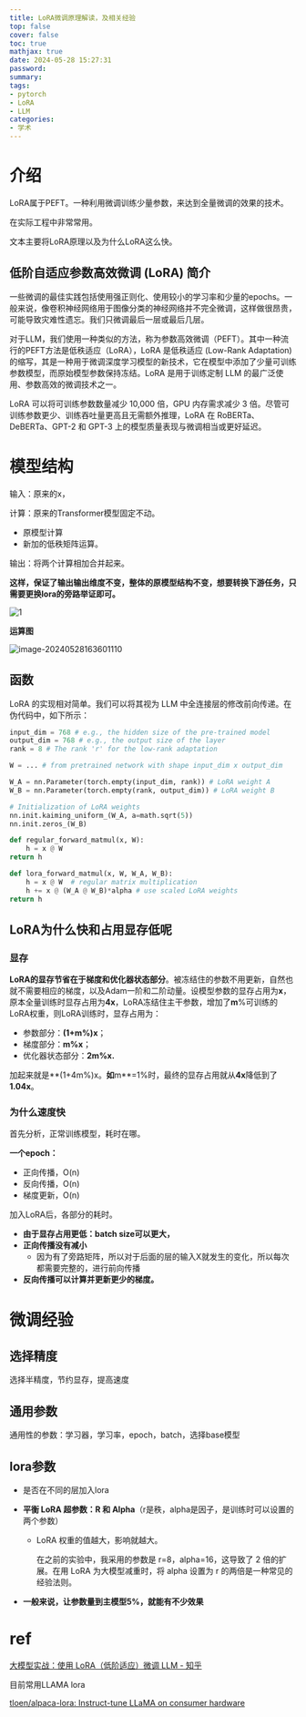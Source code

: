 ```yaml
---
title: LoRA微调原理解读，及相关经验
top: false
cover: false
toc: true
mathjax: true
date: 2024-05-28 15:27:31
password:
summary:
tags:
- pytorch
- LoRA
- LLM
categories:
- 学术
---
```



# 介绍

LoRA属于PEFT。一种利用微调训练少量参数，来达到全量微调的效果的技术。

在实际工程中非常常用。

文本主要将LoRA原理以及为什么LoRA这么快。



## **低阶自适应参数高效微调 (LoRA) 简介**

一些微调的最佳实践包括使用强正则化、使用较小的学习率和少量的epochs。一般来说，像卷积神经网络用于图像分类的神经网络并不完全微调，这样做很昂贵，可能导致灾难性遗忘。我们只微调最后一层或最后几层。

对于LLM，我们使用一种类似的方法，称为参数高效微调（PEFT）。其中一种流行的PEFT方法是低秩适应（LoRA），LoRA 是低秩适应 (Low-Rank Adaptation) 的缩写，其是一种用于微调深度学习模型的新技术，它在模型中添加了少量可训练参数模型，而原始模型参数保持冻结。LoRA 是用于训练定制 LLM 的最广泛使用、参数高效的微调技术之一。

LoRA 可以将可训练参数数量减少 10,000 倍，GPU 内存需求减少 3 倍。尽管可训练参数更少、训练吞吐量更高且无需额外推理，LoRA 在 RoBERTa、DeBERTa、GPT-2 和 GPT-3 上的模型质量表现与微调相当或更好延迟。



# 模型结构

输入：原来的x，

计算：原来的Transformer模型固定不动。

- 原模型计算
- 新加的低秩矩阵运算。

输出：将两个计算相加合并起来。



**这样，保证了输出输出维度不变，整体的原模型结构不变，想要转换下游任务，只需要更换lora的旁路举证即可。**

![1](https://cdn.jsdelivr.net/gh/kengerlwl/kengerlwl.github.io/image/2334a36e26dc4a650f990ba36b6135d4/9a44b99c0b54b9d84cab5cd93c5ecf1a.png)



**运算图**

![image-20240528163601110](https://cdn.jsdelivr.net/gh/kengerlwl/kengerlwl.github.io/image/2334a36e26dc4a650f990ba36b6135d4/3247ebac413cbc584577a25b76210f9f.png)



## 函数

LoRA 的实现相对简单。我们可以将其视为 LLM 中全连接层的修改前向传递。在伪代码中，如下所示：

```python
input_dim = 768 # e.g., the hidden size of the pre-trained model
output_dim = 768 # e.g., the output size of the layer
rank = 8 # The rank 'r' for the low-rank adaptation

W = ... # from pretrained network with shape input_dim x output_dim

W_A = nn.Parameter(torch.empty(input_dim, rank)) # LoRA weight A
W_B = nn.Parameter(torch.empty(rank, output_dim)) # LoRA weight B

# Initialization of LoRA weights
nn.init.kaiming_uniform_(W_A, a=math.sqrt(5))
nn.init.zeros_(W_B)

def regular_forward_matmul(x, W):
    h = x @ W
return h

def lora_forward_matmul(x, W, W_A, W_B):
    h = x @ W  # regular matrix multiplication
    h += x @ (W_A @ W_B)*alpha # use scaled LoRA weights
return h
```





## LoRA为什么快和占用显存低呢

### 显存

**LoRA的显存节省在于梯度和优化器状态部分**。被冻结住的参数不用更新，自然也就不需要相应的梯度，以及Adam一阶和二阶动量。设模型参数的显存占用为**x**，原本全量训练时显存占用为**4x**，LoRA冻结住主干参数，增加了**m**%可训练的LoRA权重，则LoRA训练时，显存占用为：

- 参数部分：**(1+m%)x**；
- 梯度部分：**m%x**；
- 优化器状态部分：**2m%x.**

加起来就是**(1+4m%)x。**如**m**=1%时，最终的显存占用就从**4x**降低到了**1.04x**。



### 为什么速度快

首先分析，正常训练模型，耗时在哪。

**一个epoch：**

- 正向传播，O(n)
- 反向传播，O(n)
- 梯度更新，O(n)

加入LoRA后，各部分的耗时。

- **由于显存占用更低：batch size可以更大，**
- **正向传播没有减小**
  - 因为有了旁路矩阵，所以对于后面的层的输入X就发生的变化，所以每次都需要完整的，进行前向传播
- **反向传播可以计算并更新更少的梯度。**





# 微调经验



## 选择精度

选择半精度，节约显存，提高速度

## 通用参数

通用性的参数：学习器，学习率，epoch，batch，选择base模型

## lora参数

- 是否在不同的层加入lora

- **平衡 LoRA 超参数：R 和 Alpha**（r是秩，alpha是因子，是训练时可以设置的两个参数）

  - LoRA 权重的值越大，影响就越大。

    在之前的实验中，我采用的参数是 r=8，alpha=16，这导致了 2 倍的扩展。在用 LoRA 为大模型减重时，将 alpha 设置为 r 的两倍是一种常见的经验法则。

- **一般来说，让参数量到主模型5%，就能有不少效果**













# ref

[大模型实战：使用 LoRA（低阶适应）微调 LLM - 知乎](https://zhuanlan.zhihu.com/p/672999750)

目前常用LLAMA lora

[tloen/alpaca-lora: Instruct-tune LLaMA on consumer hardware](https://github.com/tloen/alpaca-lora)

